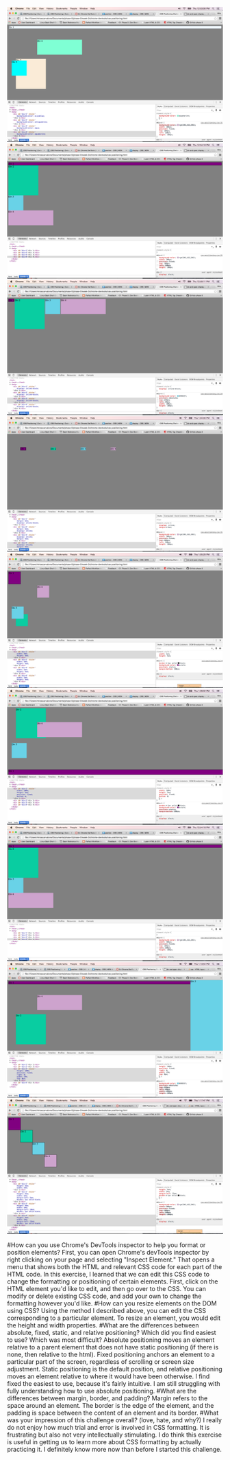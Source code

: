 ![1](./imgs/1.png "1")![2](./imgs/2.png "2")![3](./imgs/3.png "3")![4](./imgs/4.png "4")![5](./imgs/5.png "5")![6](./imgs/6.png "6")![7](./imgs/2.png "7")![8](./imgs/8.png "8")![9](./imgs/9.png "9")


#How can you use Chrome's DevTools inspector to help you format or position elements?
  First, you can open Chrome's devTools inspector by right clicking on your page and selecting "Inspect Element." That opens a menu that shows both the HTML and relevant CSS code for each part of the HTML code. In this exercise, I learned that we can edit this CSS code to change the formatting or positioning of certain elements. First, click on the HTML element you'd like to edit, and then go over to the CSS. You can modify or delete existing CSS code, and add your own to change the formatting however you'd like.
#How can you resize elements on the DOM using CSS?
  Using the method I described above, you can edit the CSS corresponding to a particular element. To resize an element, you would edit the height and width properties.
#What are the differences between absolute, fixed, static, and relative positioning? Which did you find easiest to use? Which was most difficult?
  Absolute positioning moves an element relative to a parent element that does not have static positioning (if there is none, then relative to the html). Fixed positioning anchors an element to a particular part of the screen, regardless of scrolling or screen size adjustment. Static positioning is the default position, and relative positioning moves an element relative to where it would have been otherwise.
  I find fixed the easiest to use, because it's fairly intuitive. I am still struggling with fully understanding how to use absolute positioning.
#What are the differences between margin, border, and padding?
  Margin refers to the space around an element. The border is the edge of the element, and the padding is space between the content of an element and its border.
#What was your impression of this challenge overall? (love, hate, and why?)
  I really do not enjoy how much trial and error is involved in CSS formatting. It is frustrating but also not very intellectually stimulating. I do think this exercise is useful in getting us to learn more about CSS formatting by actually practicing it. I definitely know more now than before I started this challenge.